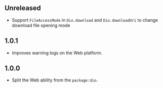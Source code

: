 ## Unreleased

- Support `FileAccessMode` in `Dio.download` and `Dio.downloadUri` to change download file opening mode

## 1.0.1

- Improves warning logs on the Web platform.

## 1.0.0

- Split the Web ability from the `package:dio`.

